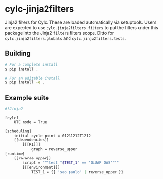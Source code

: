 # cylc-jinja2filters

Jinja2 filters for Cylc. These are loaded automatically via setuptools.
Users are expected to use `cylc.jinja2filters.filters` to put the filters
under this package into the Jinja2 `filters` filters scope. Ditto for
`cylc.jinja2filters.globals` and `cylc.jinja2filters.tests`.

## Building

```bash
# For a complete install
$ pip install .

# For an editable install
$ pip install -e .
```

## Example suite

```bash
#!Jinja2

[cylc]
    UTC mode = True

[scheduling]
    initial cycle point = 01231212T1212
    [[dependencies]]
        [[[R1]]]
            graph = reverse_upper
[runtime]
    [[reverse_upper]]
        script = """test "$TEST_1" == 'OLUAP OAS'"""
        [[[environment]]]
            TEST_1 = {{ 'sao paulo' | reverse_upper }}

```